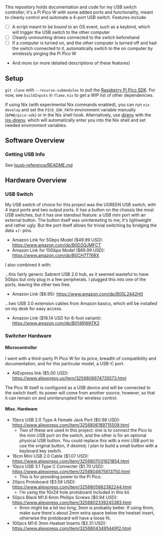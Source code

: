 This repository holds documentation and code for my USB switch controller; it's a Pi Pico W with some added ports and functionality, meant to cleanly control and automate a 4-port USB switch. Features include:
- [ ] A script meant to be bound to an OS event, such as a keybind, which will trigger the USB switch to the other computer
- [ ] Cleanly unmounting drives connected to the switch beforehand
- [ ] If a computer is turned on, and the other computer is turned off and had the switch connected to it, automatically switch to the on computer by wirelessly pinging the Pi Pico W
- And more (or more detailed descriptions of these features)
## Setup
`git clone` with `--recurse-submodules` to pull the [Raspberry Pi Pico SDK](https://github.com/raspberrypi/pico-sdk). For now, see `buildInputs` in `flake.nix` to get a WIP list of other dependencies. 

If using Nix (with experimental Nix commands enabled), you can run `nix develop` and set the `PICO_SDK_PATH` environment variable manually (`$PWD/pico-sdk`) or in the Nix shell hook. Alternatively, use [direnv](https://direnv.net/) with the [nix-direnv](https://github.com/nix-community/nix-direnv), which will automatically enter you into the Nix shell and set needed environment variables.

## Software Overview
### Getting USB Info
See [lsusb-reference/README.md](lsusb-reference/README.md)
## Hardware Overview
### USB Switch
My USB switch of choice for this project was the UGREEN USB switch, with 4 input ports and two output ports. It has a button on the chassis like most USB switches, but it has one standout feature: a USB mini port with an external button. The button itself was uninteresting to me; it's lightweight and rather ugly. But the port itself allows for trivial switching by bridging the data +/- pins.
- Amazon Link for 5Gbps Model ($49.99 USD): https://www.amazon.com/dp/B0D2QJMFCT
- Amazon Link for 10Gbps Model ($69.99 USD): https://www.amazon.com/dp/B0CH7T76RX

I also combined it with:

...this fairly generic Sabrent USB 2.0 hub, as it seemed wasteful to have 5Gbps but only plug in a few peripherals. I plugged this into one of the ports, leaving the other two free.
- Amazon Link ($6.95): https://www.amazon.com/dp/B00L2442H0

...two USB 3.0 extension cables from Amazon basics, which will be installed on my desk for easy access.
- Amazon Link ($16.14 USD for 6-foot variant): https://www.amazon.com/dp/B014RWATK2

### Switcher Hardware
#### Microcontroller
I went with a third-party Pi Pico W for its price, breadth of compatibility and documentation, and for this particular model, a USB-C port.
- AliExpress link ($5.00 USD): https://www.aliexpress.us/item/3256806674735573.html

The Pico W itself is configured as a USB device and will be connected to the switch itself; its power will come from another source, however, so that it can remain on and uninterurupted for wireless control.

#### Misc. Hardware
- 10pcs USB 2.0 Type A Female Jack Port ($0.98 USD): https://www.aliexpress.com/item/3256806189715509.html
    - Two of these are used in this project: one is to connect the Pico to the mini USB port on the switch, and the other is for an optional physical USB button. You could replace this with a mini USB port to use the original button, if desired; I plan to build a small button with a keyboard key switch.
- 18cm Mini USB 2.0 Cable ($1.07 USD): https://www.aliexpress.com/item/3256807031921854.html
- 10pcs USB 3.1 Type C Connecter ($1.70 USD): https://www.aliexpress.com/item/3256804675613750.html
    - This is for providing power to the Pi Pico.
- 20pcs Protoboard ($3.59 USD): https://www.aliexpress.com/item/3256805882382244.html
    - I'm using the 10x24 hole protoboard included in this kit.
- 50pcs Black M1.6 6mm Phillips Screws ($0.94 USD): https://www.aliexpress.com/item/3256802339245383.html
    - 6mm might be a bit too long; 3mm is probably better. If using 6mm, make sure there's about 2mm extra space below the heatset insert, otherwise the protoboard will have a loose fit.
- 100pcs M1.6 3mm Heatset Inserts ($2.31 USD): https://www.aliexpress.com/item/3256804349544912.html
